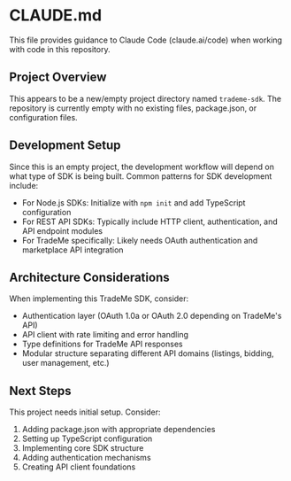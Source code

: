# CLAUDE.md

This file provides guidance to Claude Code (claude.ai/code) when working with code in this repository.

## Project Overview

This appears to be a new/empty project directory named `trademe-sdk`. The repository is currently empty with no existing files, package.json, or configuration files.

## Development Setup

Since this is an empty project, the development workflow will depend on what type of SDK is being built. Common patterns for SDK development include:

- For Node.js SDKs: Initialize with `npm init` and add TypeScript configuration
- For REST API SDKs: Typically include HTTP client, authentication, and API endpoint modules
- For TradeMe specifically: Likely needs OAuth authentication and marketplace API integration

## Architecture Considerations

When implementing this TradeMe SDK, consider:

- Authentication layer (OAuth 1.0a or OAuth 2.0 depending on TradeMe's API)
- API client with rate limiting and error handling
- Type definitions for TradeMe API responses
- Modular structure separating different API domains (listings, bidding, user management, etc.)

## Next Steps

This project needs initial setup. Consider:
1. Adding package.json with appropriate dependencies
2. Setting up TypeScript configuration
3. Implementing core SDK structure
4. Adding authentication mechanisms
5. Creating API client foundations